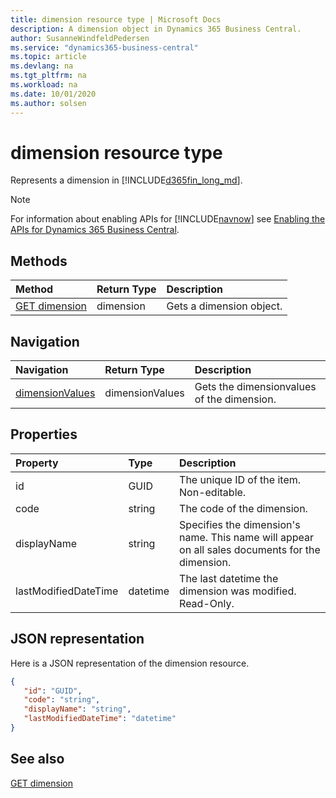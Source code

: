 ```yaml
---
title: dimension resource type | Microsoft Docs
description: A dimension object in Dynamics 365 Business Central.
author: SusanneWindfeldPedersen
ms.service: "dynamics365-business-central"
ms.topic: article
ms.devlang: na
ms.tgt_pltfrm: na
ms.workload: na
ms.date: 10/01/2020
ms.author: solsen
---
```


# dimension resource type
Represents a dimension in [!INCLUDE[d365fin_long_md](../../includes/d365fin_long_md.md)].

> [!NOTE]  
> For information about enabling APIs for [!INCLUDE[navnow](../../includes/navnow_md.md)] see [Enabling the APIs for Dynamics 365 Business Central](../enabling-apis-for-dynamics-nav.md).

## Methods
| Method | Return Type|Description |
|:--------------------|:-----------|:-------------------------|
|[GET dimension](../api/dynamics_dimension_Get.md)|dimension|Gets a dimension object.|




## Navigation

| Navigation |Return Type| Description |    
|:----------|:----------|:-----------------|
|[dimensionValues](dynamics_dimensionvalues.md)|dimensionValues |Gets the dimensionvalues of the dimension.|


## Properties

| Property           | Type   |Description     |
|:-------------------|:-------|:---------------|
|id|GUID|The unique ID of the item. Non-editable.|
|code|string|The code of the dimension.|
|displayName|string|Specifies the dimension's name. This name will appear on all sales documents for the dimension.|
|lastModifiedDateTime|datetime|The last datetime the dimension was modified. Read-Only.|


## JSON representation

Here is a JSON representation of the dimension resource.


```json
{
   "id": "GUID",
   "code": "string",
   "displayName": "string",
   "lastModifiedDateTime": "datetime"
}
```
## See also

[GET dimension](../api/dynamics_dimension_Get.md)   

